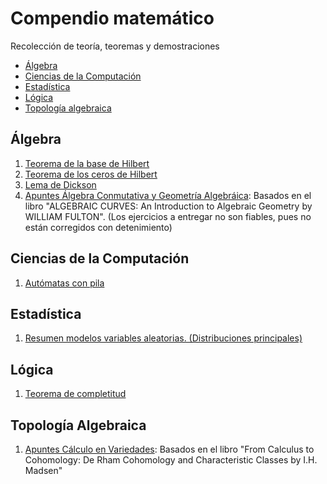 # Compendio matemático
Recolección de teoría, teoremas y demostraciones

+ [Álgebra](#Álgebra)
+ [Ciencias de la Computación](#ciencias-de-la-computación)
+ [Estadística](#estad%C3%ADstica)
+ [Lógica](#lógica)
+ [Topología algebraica](#topología-algebraica)

## Álgebra

1. [Teorema de la base de Hilbert](https://github.com/EduPH/Teoremas/blob/master/Base_Hilbert/hilbert.pdf)
2. [Teorema de los ceros de Hilbert](https://github.com/EduPH/Teoremas/blob/master/Nullstellenstaz/Teorema_Ceros.pdf)
3. [Lema de Dickson](https://github.com/EduPH/Teoremas/blob/master/Lema_Dickson/Lema_Dickson.pdf)
4. [Apuntes Álgebra Conmutativa y Geometría
   Algebráica](https://github.com/EduPH/Teoria-Matematica/blob/master/ACCGA/ACCGA.pdf):
   Basados en el libro "ALGEBRAIC CURVES: An Introduction to
   Algebraic Geometry by WILLIAM FULTON". (Los ejercicios a entregar
   no son fiables, pues no están corregidos con detenimiento)

## Ciencias de la Computación

1. [Autómatas con pila](https://github.com/EduPH/Teoria-Matematica/blob/master/AutomatasPila/AutomatasPila.pdf)


## Estadística
1. [Resumen modelos variables aleatorias. (Distribuciones principales)](https://github.com/EduPH/Teoria-Matematica/blob/master/Modelos%20variables%20aleatorias/Modelos.pdf)


## Lógica

1. [Teorema de completitud](https://github.com/EduPH/Teoremas/blob/master/Teorema_Completitud/completitud.pdf)


## Topología Algebraica

1. [Apuntes Cálculo en
   Variedades](https://github.com/EduPH/Teoria-Matematica/blob/master/CV/CV.pdf):
   Basados en el libro "From Calculus to Cohomology: De Rham
   Cohomology and Characteristic Classes by I.H. Madsen"

